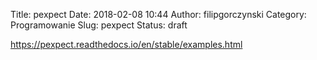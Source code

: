 Title: pexpect
Date: 2018-02-08 10:44
Author: filipgorczynski
Category: Programowanie
Slug: pexpect
Status: draft

https://pexpect.readthedocs.io/en/stable/examples.html
